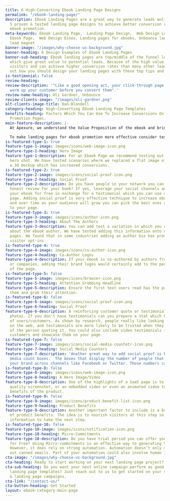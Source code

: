 ```yaml
---
title: 6 High-Converting Ebook Landing Page Designs
permalink: "/ebook-landing-page/"
description: Ebook Landing Pages are a great way to generate leads online. These are
  5 proven & tested landing page designs to achieve better conversion rates in your
  ebook promotion.
meta-keywords: Ebook Landing Page,  Landing Page Design,  Web Design London,  Unbounce
  Ebook Page,  Web Design Essex, Landing pages for ebooks, Unbounce landing page designer,
  lead magnet
banner-image: "/images/why-choose-us-background.jpg"
banner-heading: 6 Design Examples of Ebook Landing Pages
banner-sub-heading: Ebook landing pages are top/middle of the funnel lead magnets
  which give great value to potential leads. Because of the high value,  ebooks attract
  visitors and can achieve higher conversion rates than many other lead magnets. Find
  out how you should design your landing pages with these top tips and templates.
is-testimonial: false
review-heading: 
review-description: '"Like a good opening act, your click-through page''s job is to
  warm up your customer before you convert them".'
review-name-heading: Oli Gardner, Unbounce
review-clients-image: "/images/oli-gardner.png"
alt-clients-image-title: Dan-Blondell
category-heading: High-Converting Ebook Landing Page Templates
benefits-heading: Factors Which You Can Use To Increase Conversions On Your Ebook
  Promotion Pages.
main-feature-description: |-
  At Apexure, we understand the Value Proposition of the ebook and bring the value across to visitors. The page usually has a lead magnet form in which we recommend [capturing name](https://www.apexure.com/lead-capture-page-template/), email in exchange for the ebook.

  To make landing pages for ebook promotion more effective consider testing the following elements.
is-featured-type-1: true
feature-type-1-image: images/icons/web-image-icon.png
feature-type-1-heading: Hero Image
feature-type-1-description: For an Ebook Page we recommend testing out the main ebook
  hero shot. We have tested scenarios where we replaced a flat image of the book with
  a 3d mockup which has increased conversions.
is-featured-type-2: true
feature-type-2-image: images/icons/social-proof-icon.png
feature-type-2-heading: Social Proof
feature-type-2-description: Do you have people in your network you can give you an
  honest review for your book? If yes, leverage your social channels and give out
  your ebook for free in exchange for a testimonial which you can use on the landing
  page. Adding social proof is very effective technique to increase ebook sign-ups
  and over time as your audience will grow you can pick the best ones and add them
  to your page.
is-featured-type-3: true
feature-type-3-image: images/icons/author-icon.png
feature-type-3-heading: About The Authors
feature-type-3-description: You can add test a variation in which you can add a section
  about the ebook author. We have tested adding this information onto our landing
  pages. We found that in some industries adding an author bio has proven to increase
  visitor opt-ins.
is-featured-type-4: true
feature-type-4-image: images/icons/co-author-icon.png
feature-type-4-heading: Co-Author Logos
feature-type-4-description: If your ebook is co-authored by authors from other brands
  or companies, adding their brand logos would certainly add to the persuasiveness
  of the page.
is-featured-type-5: false
feature-type-5-image: images/icons/browser-icon.png
feature-type-5-heading: Attention Grabbing Headline
feature-type-5-description: Ensure the first text users read has the punch to attract
  them and grab their attention.
is-featured-type-6: false
feature-type-6-image: images/icons/social-proof-icon.png
feature-type-6-heading: Social Proof
feature-type-6-description: A reinforcing customer quote or testimonial with real
  photos. If you don't have testimonials can you prepare a stat which has the numbers
  of users/customers. As shown by research, people really like looking at human faces
  on the web, and testimonials are more likely to be trusted when they include a photo
  of the person quoting it. You could also include video testimonials from your top
  customers and showcase them on your page.
is-featured-type-7: false
feature-type-7-image: images/icons/social-media-countetr-icon.png
feature-type-7-heading: Social Media Counters
feature-type-7-description: 'Another great way to add social proof is by adding social
  media count boxes.  The boxes that display the number of people that have liked
  your brand across channels like Facebook or Twitter. Those numbers can’t be faked. '
is-featured-type-8: false
feature-type-8-image: images/icons/web-image-icon.png
feature-type-8-heading: A Hero Image/Video
feature-type-8-description: One of the highlights of a SaaS page is to include a high
  quality screenshot, or an embedded video or even an animated video to explain the
  benefits of the product.
is-featured-type-9: false
feature-type-9-image: images/icons/product-benefit-list-icon.png
feature-type-9-heading: Product Benefits
feature-type-9-description: Another important factor to include is a bulleted list
  of product benefits. The idea is to nourish visitors at this step so they get enough
  information to take the next step.
is-featured-type-10: false
feature-type-10-image: images/icons/notification-icon.png
feature-type-10-heading: Micro-Commitments
feature-type-10-description: Do you have trial period you can offer your customers
  for Free? Using Micro-commitments is an effective way to generating SaaS sign-ups.
  However, it does rely on strong automation. Automation doesn’t only mean sending
  out canned emails. Part of your automation could also involve human interaction.
cta-image: "/images/why-choose-us-background.jpg"
cta-heading: Ready to start working on your next landing page project?
cta-sub-heading: Do you want your next online campaign perform as good as these ebook
  landing page templates? Just reach out to us to get started on your sales funnel
  & landing page campaigns.
cta-link: "/contact-us/"
cta-button-heading: Get Started
layout: ebook-category-main-page
---
```



